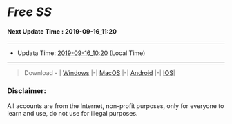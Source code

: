 
# *Free SS*

#### Next Update Time : 2019-09-16_11:20

---
* Updata Time: [2019-09-16_10:20](https://github.com/Geek-007/free-SS/blob/master/2019-09-16_10:20_FreeSS.txt) (Local Time)
---

> Download - | [Windows](https://github.com/shadowsocks/shadowsocks-windows/releases) |-| [MacOS](https://github.com/shadowsocks/shadowsocks-iOS/releases) |-| [Android](https://github.com/shadowsocks/shadowsocks-android/releases) |-| [IOS](https://itunes.apple.com/us/)|

### Disclaimer:
All accounts are from the Internet, non-profit purposes, only for everyone to learn and use, do not use for illegal purposes.
<br>
